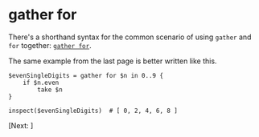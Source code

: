 # gather for

There's a shorthand syntax for the common scenario
of using `gather` and `for` together:
[`gather for`](../Keywords.md#gather-for).

The same example from the last page is better written like this.

    $evenSingleDigits = gather for $n in 0..9 {
        if $n.even
            take $n
    }

    inspect($evenSingleDigits)  # [ 0, 2, 4, 6, 8 ]

[Next: ]